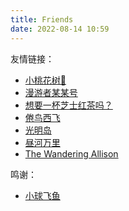 ```yaml
---
title: Friends
date: 2022-08-14 10:59
---
```


友情链接：
- [小桃花树🌸](https://strawberryxuan.icu)
- [漫游者某某号](https://notion-next-six-henna.vercel.app)
- [想要一杯芝士红茶吗？](https://sunnkynews.icu)
- [倦鸟西飞](https://nisedenkibran.club)
- [光明岛](https://mokuyo.uk)
- [昼河万里](https://tothemoonriver.icu)
- [The Wandering Allison](https://thewanderingallison.github.io)

鸣谢：
- [小球飞鱼](https://mantyke.icu)